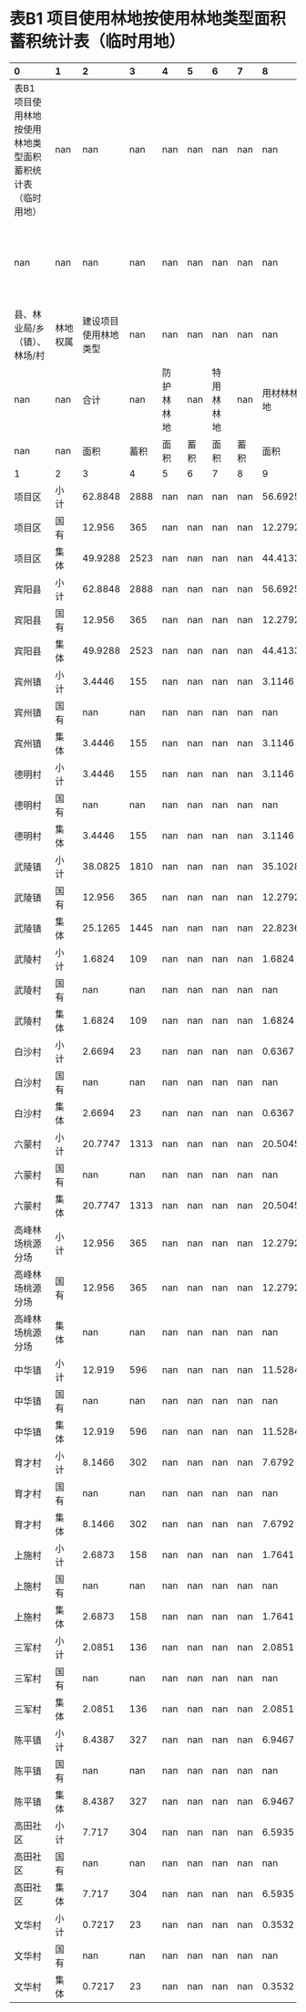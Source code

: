# 表B1  项目使用林地按使用林地类型面积蓄积统计表（临时用地）

| 0                                                          | 1        | 2                    | 3    | 4          | 5    | 6          | 7    | 8          | 9    | 10         | 11   | 12         | 13   | 14     | 15                 | 16       | 17   |
|:-----------------------------------------------------------|:---------|:---------------------|:-----|:-----------|:-----|:-----------|:-----|:-----------|:-----|:-----------|:-----|:-----------|:-----|:-------|:-------------------|:---------|:-----|
| 表B1  项目使用林地按使用林地类型面积蓄积统计表（临时用地） | nan      | nan                  | nan  | nan        | nan  | nan        | nan  | nan        | nan  | nan        | nan  | nan        | nan  | nan    | nan                | nan      | nan  |
| nan                                                        | nan      | nan                  | nan  | nan        | nan  | nan        | nan  | nan        | nan  | nan        | nan  | nan        | nan  | nan    | 单位：公顷、立方米 | nan      | nan  |
| 县、林业局/乡（镇）、林场/村                               | 林地权属 | 建设项目使用林地类型 | nan  | nan        | nan  | nan        | nan  | nan        | nan  | nan        | nan  | nan        | nan  | nan    | nan                | nan      | nan  |
| nan                                                        | nan      | 合计                 | nan  | 防护林林地 | nan  | 特用林林地 | nan  | 用材林林地 | nan  | 经济林林地 | nan  | 薪炭林林地 | nan  | 苗圃地 | nan                | 其他林地 | nan  |
| nan                                                        | nan      | 面积                 | 蓄积 | 面积       | 蓄积 | 面积       | 蓄积 | 面积       | 蓄积 | 面积       | 蓄积 | 面积       | 蓄积 | 面积   | 蓄积               | 面积     | 蓄积 |
| 1                                                          | 2        | 3                    | 4    | 5          | 6    | 7          | 8    | 9          | 10   | 11         | 12   | 13         | 14   | 15     | 16                 | 17       | 18   |
| 项目区                                                     | 小  计   | 62.8848              | 2888 | nan        | nan  | nan        | nan  | 56.6925    | 2886 | 1.316      | 2    | 0.6821     | nan  | nan    | nan                | 4.1942   | nan  |
| 项目区                                                     | 国  有   | 12.956               | 365  | nan        | nan  | nan        | nan  | 12.2792    | 363  | 0.1108     | 2    | nan        | nan  | nan    | nan                | 0.566    | nan  |
| 项目区                                                     | 集　体   | 49.9288              | 2523 | nan        | nan  | nan        | nan  | 44.4133    | 2523 | 1.2052     | nan  | 0.6821     | nan  | nan    | nan                | 3.6282   | nan  |
| 宾阳县                                                     | 小  计   | 62.8848              | 2888 | nan        | nan  | nan        | nan  | 56.6925    | 2886 | 1.316      | 2    | 0.6821     | nan  | nan    | nan                | 4.1942   | nan  |
| 宾阳县                                                     | 国  有   | 12.956               | 365  | nan        | nan  | nan        | nan  | 12.2792    | 363  | 0.1108     | 2    | nan        | nan  | nan    | nan                | 0.566    | nan  |
| 宾阳县                                                     | 集　体   | 49.9288              | 2523 | nan        | nan  | nan        | nan  | 44.4133    | 2523 | 1.2052     | nan  | 0.6821     | nan  | nan    | nan                | 3.6282   | nan  |
| 宾州镇                                                     | 小  计   | 3.4446               | 155  | nan        | nan  | nan        | nan  | 3.1146     | 155  | nan        | nan  | nan        | nan  | nan    | nan                | 0.33     | nan  |
| 宾州镇                                                     | 国  有   | nan                  | nan  | nan        | nan  | nan        | nan  | nan        | nan  | nan        | nan  | nan        | nan  | nan    | nan                | nan      | nan  |
| 宾州镇                                                     | 集　体   | 3.4446               | 155  | nan        | nan  | nan        | nan  | 3.1146     | 155  | nan        | nan  | nan        | nan  | nan    | nan                | 0.33     | nan  |
| 德明村                                                     | 小  计   | 3.4446               | 155  | nan        | nan  | nan        | nan  | 3.1146     | 155  | nan        | nan  | nan        | nan  | nan    | nan                | 0.33     | nan  |
| 德明村                                                     | 国  有   | nan                  | nan  | nan        | nan  | nan        | nan  | nan        | nan  | nan        | nan  | nan        | nan  | nan    | nan                | nan      | nan  |
| 德明村                                                     | 集　体   | 3.4446               | 155  | nan        | nan  | nan        | nan  | 3.1146     | 155  | nan        | nan  | nan        | nan  | nan    | nan                | 0.33     | nan  |
| 武陵镇                                                     | 小  计   | 38.0825              | 1810 | nan        | nan  | nan        | nan  | 35.1028    | 1808 | 0.1108     | 2    | 0.6821     | nan  | nan    | nan                | 2.1868   | nan  |
| 武陵镇                                                     | 国  有   | 12.956               | 365  | nan        | nan  | nan        | nan  | 12.2792    | 363  | 0.1108     | 2    | nan        | nan  | nan    | nan                | 0.566    | nan  |
| 武陵镇                                                     | 集　体   | 25.1265              | 1445 | nan        | nan  | nan        | nan  | 22.8236    | 1445 | nan        | nan  | 0.6821     | nan  | nan    | nan                | 1.6208   | nan  |
| 武陵村                                                     | 小  计   | 1.6824               | 109  | nan        | nan  | nan        | nan  | 1.6824     | 109  | nan        | nan  | nan        | nan  | nan    | nan                | nan      | nan  |
| 武陵村                                                     | 国  有   | nan                  | nan  | nan        | nan  | nan        | nan  | nan        | nan  | nan        | nan  | nan        | nan  | nan    | nan                | nan      | nan  |
| 武陵村                                                     | 集　体   | 1.6824               | 109  | nan        | nan  | nan        | nan  | 1.6824     | 109  | nan        | nan  | nan        | nan  | nan    | nan                | nan      | nan  |
| 白沙村                                                     | 小  计   | 2.6694               | 23   | nan        | nan  | nan        | nan  | 0.6367     | 23   | nan        | nan  | 0.6821     | nan  | nan    | nan                | 1.3506   | nan  |
| 白沙村                                                     | 国  有   | nan                  | nan  | nan        | nan  | nan        | nan  | nan        | nan  | nan        | nan  | nan        | nan  | nan    | nan                | nan      | nan  |
| 白沙村                                                     | 集　体   | 2.6694               | 23   | nan        | nan  | nan        | nan  | 0.6367     | 23   | nan        | nan  | 0.6821     | nan  | nan    | nan                | 1.3506   | nan  |
| 六蒙村                                                     | 小  计   | 20.7747              | 1313 | nan        | nan  | nan        | nan  | 20.5045    | 1313 | nan        | nan  | nan        | nan  | nan    | nan                | 0.2702   | nan  |
| 六蒙村                                                     | 国  有   | nan                  | nan  | nan        | nan  | nan        | nan  | nan        | nan  | nan        | nan  | nan        | nan  | nan    | nan                | nan      | nan  |
| 六蒙村                                                     | 集　体   | 20.7747              | 1313 | nan        | nan  | nan        | nan  | 20.5045    | 1313 | nan        | nan  | nan        | nan  | nan    | nan                | 0.2702   | nan  |
| 高峰林场桃源分场                                           | 小  计   | 12.956               | 365  | nan        | nan  | nan        | nan  | 12.2792    | 363  | 0.1108     | 2    | nan        | nan  | nan    | nan                | 0.566    | nan  |
| 高峰林场桃源分场                                           | 国  有   | 12.956               | 365  | nan        | nan  | nan        | nan  | 12.2792    | 363  | 0.1108     | 2    | nan        | nan  | nan    | nan                | 0.566    | nan  |
| 高峰林场桃源分场                                           | 集　体   | nan                  | nan  | nan        | nan  | nan        | nan  | nan        | nan  | nan        | nan  | nan        | nan  | nan    | nan                | nan      | nan  |
| 中华镇                                                     | 小  计   | 12.919               | 596  | nan        | nan  | nan        | nan  | 11.5284    | 596  | 1.2052     | nan  | nan        | nan  | nan    | nan                | 0.1854   | nan  |
| 中华镇                                                     | 国  有   | nan                  | nan  | nan        | nan  | nan        | nan  | nan        | nan  | nan        | nan  | nan        | nan  | nan    | nan                | nan      | nan  |
| 中华镇                                                     | 集　体   | 12.919               | 596  | nan        | nan  | nan        | nan  | 11.5284    | 596  | 1.2052     | nan  | nan        | nan  | nan    | nan                | 0.1854   | nan  |
| 育才村                                                     | 小  计   | 8.1466               | 302  | nan        | nan  | nan        | nan  | 7.6792     | 302  | 0.282      | nan  | nan        | nan  | nan    | nan                | 0.1854   | nan  |
| 育才村                                                     | 国  有   | nan                  | nan  | nan        | nan  | nan        | nan  | nan        | nan  | nan        | nan  | nan        | nan  | nan    | nan                | nan      | nan  |
| 育才村                                                     | 集　体   | 8.1466               | 302  | nan        | nan  | nan        | nan  | 7.6792     | 302  | 0.282      | nan  | nan        | nan  | nan    | nan                | 0.1854   | nan  |
| 上施村                                                     | 小  计   | 2.6873               | 158  | nan        | nan  | nan        | nan  | 1.7641     | 158  | 0.9232     | nan  | nan        | nan  | nan    | nan                | nan      | nan  |
| 上施村                                                     | 国  有   | nan                  | nan  | nan        | nan  | nan        | nan  | nan        | nan  | nan        | nan  | nan        | nan  | nan    | nan                | nan      | nan  |
| 上施村                                                     | 集　体   | 2.6873               | 158  | nan        | nan  | nan        | nan  | 1.7641     | 158  | 0.9232     | nan  | nan        | nan  | nan    | nan                | nan      | nan  |
| 三军村                                                     | 小  计   | 2.0851               | 136  | nan        | nan  | nan        | nan  | 2.0851     | 136  | nan        | nan  | nan        | nan  | nan    | nan                | nan      | nan  |
| 三军村                                                     | 国  有   | nan                  | nan  | nan        | nan  | nan        | nan  | nan        | nan  | nan        | nan  | nan        | nan  | nan    | nan                | nan      | nan  |
| 三军村                                                     | 集　体   | 2.0851               | 136  | nan        | nan  | nan        | nan  | 2.0851     | 136  | nan        | nan  | nan        | nan  | nan    | nan                | nan      | nan  |
| 陈平镇                                                     | 小  计   | 8.4387               | 327  | nan        | nan  | nan        | nan  | 6.9467     | 327  | nan        | nan  | nan        | nan  | nan    | nan                | 1.492    | nan  |
| 陈平镇                                                     | 国  有   | nan                  | nan  | nan        | nan  | nan        | nan  | nan        | nan  | nan        | nan  | nan        | nan  | nan    | nan                | nan      | nan  |
| 陈平镇                                                     | 集　体   | 8.4387               | 327  | nan        | nan  | nan        | nan  | 6.9467     | 327  | nan        | nan  | nan        | nan  | nan    | nan                | 1.492    | nan  |
| 高田社区                                                   | 小  计   | 7.717                | 304  | nan        | nan  | nan        | nan  | 6.5935     | 304  | nan        | nan  | nan        | nan  | nan    | nan                | 1.1235   | nan  |
| 高田社区                                                   | 国  有   | nan                  | nan  | nan        | nan  | nan        | nan  | nan        | nan  | nan        | nan  | nan        | nan  | nan    | nan                | nan      | nan  |
| 高田社区                                                   | 集　体   | 7.717                | 304  | nan        | nan  | nan        | nan  | 6.5935     | 304  | nan        | nan  | nan        | nan  | nan    | nan                | 1.1235   | nan  |
| 文华村                                                     | 小  计   | 0.7217               | 23   | nan        | nan  | nan        | nan  | 0.3532     | 23   | nan        | nan  | nan        | nan  | nan    | nan                | 0.3685   | nan  |
| 文华村                                                     | 国  有   | nan                  | nan  | nan        | nan  | nan        | nan  | nan        | nan  | nan        | nan  | nan        | nan  | nan    | nan                | nan      | nan  |
| 文华村                                                     | 集　体   | 0.7217               | 23   | nan        | nan  | nan        | nan  | 0.3532     | 23   | nan        | nan  | nan        | nan  | nan    | nan                | 0.3685   | nan  |